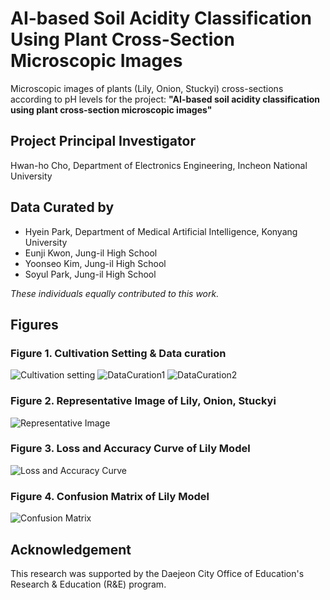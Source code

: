 # AI-based Soil Acidity Classification Using Plant Cross-Section Microscopic Images

Microscopic images of plants (Lily, Onion, Stuckyi) cross-sections according to pH levels for the project: **"AI-based soil acidity classification using plant cross-section microscopic images"**

## Project Principal Investigator

Hwan-ho Cho, Department of Electronics Engineering, Incheon National University

## Data Curated by

* Hyein Park, Department of Medical Artificial Intelligence, Konyang University
* Eunji Kwon, Jung-il High School
* Yoonseo Kim, Jung-il High School
* Soyul Park, Jung-il High School

*These individuals equally contributed to this work.*

## Figures

### Figure 1. Cultivation Setting & Data curation
![Cultivation setting](https://github.com/Hwan-ho/R-E.23/assets/70419715/4111c1b2-a64b-49dd-bf2c-640e4539519f)
![DataCuration1](https://github.com/Hwan-ho/R-E.23/assets/70419715/79a9a05a-c986-414a-9b1e-664469c8abca)
![DataCuration2](https://github.com/Hwan-ho/R-E.23/assets/70419715/5edc20a8-d4c0-4a19-a2f8-18b6b45bae7a)

### Figure 2. Representative Image of Lily, Onion, Stuckyi
![Representative Image](https://github.com/Hwan-ho/R-E.23/assets/70419715/3c525da5-3c9a-45c6-accb-2682db3628aa)

### Figure 3. Loss and Accuracy Curve of Lily Model
![Loss and Accuracy Curve](https://github.com/Hwan-ho/R-E.23/assets/70419715/26cb0bfe-751c-40b2-b31b-95dcfc08e6a1)


### Figure 4. Confusion Matrix of Lily Model
![Confusion Matrix](https://github.com/Hwan-ho/R-E.23/assets/70419715/3a3d1a87-601f-4443-a102-a5e0154994e3)

## Acknowledgement

This research was supported by the Daejeon City Office of Education's Research & Education (R&E) program.
